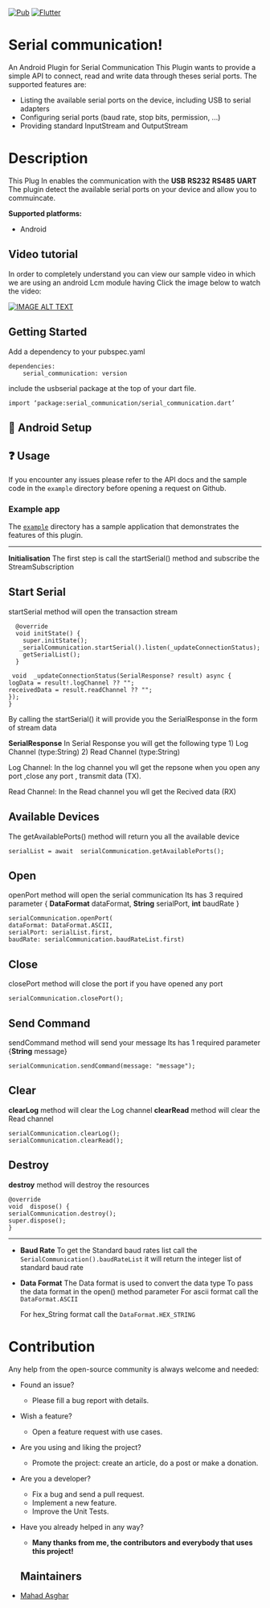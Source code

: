 ﻿

[![Pub](https://img.shields.io/pub/v/serial_communication)](https://pub.dartlang.org/packages/usb_serial)  [![Flutter](https://github.com/altera2015/usbserial/actions/workflows/flutter.yml/badge.svg)](https://github.com/altera2015/usbserial/actions/workflows/flutter.yml)
# Serial communication!
An Android Plugin for Serial Communication
This Plugin wants to provide a simple API to connect, read and write data through theses serial ports.
The supported features are:
 * Listing the available serial ports on the device, including USB to serial adapters
 * Configuring serial ports (baud rate, stop bits, permission, ...) 
 * Providing standard InputStream and OutputStream 
# Description
This Plug In enables the communication with the
**USB**
**RS232**
**RS485**
**UART**
 The plugin detect the available serial ports on your device and allow you to commuincate.

**Supported platforms:**
  * Android
       
## Video tutorial
In order to completely understand you can view our sample video in which we are using an android Lcm module having
Click the image below to watch the video:

[![IMAGE ALT TEXT](https://i.postimg.cc/T1YCPsSH/Screenshot-2022-09-12-at-11-16-36-AM.png)](https://www.youtube.com/watch?v=bee2AHQpeGK4 "Click to open")
## Getting Started
Add a dependency to your pubspec.yaml
~~~
dependencies:
	serial_communication: version
~~~
include the usbserial package at the top of your dart file.
~~~
import ‘package:serial_communication/serial_communication.dart’
~~~

## 🔧 Android Setup #

## ❓ Usage  
If you encounter any issues please refer to the API docs and the sample code in the  `example`  directory before opening a request on Github.

### Example app[](https://pub.dev/packages/flutter_local_notifications#example-app)

The  [`example`](https://github.com/mahad555/serialCommunication/blob/main/example/lib/main.dart)  directory has a sample application that demonstrates the features of this plugin.
***

**Initialisation**
The first step is call the startSerial() method and subscribe the
 StreamSubscription 

## **Start Serial**

startSerial method  will open the transaction stream
~~~
  @override
  void initState() {
    super.initState();
   _serialCommunication.startSerial().listen(_updateConnectionStatus);
    getSerialList();
  }
  
 void  _updateConnectionStatus(SerialResponse? result) async {
logData = result!.logChannel ?? "";
receivedData = result.readChannel ?? "";
});
}
~~~
By calling the startSerial() it will provide you the SerialResponse in the form of stream data

**SerialResponse**
     In Serial Response you will get the following type
      1)  Log Channel (type:String)
      2)  Read Channel  (type:String)

Log Channel:
In the log channel you wll get the repsone when you open any port 
,close any port , transmit data (TX).

Read Channel:
In the Read channel you wll get the Recived data (RX)

## **Available Devices**

 The getAvailablePorts() method  will return you all the available device
~~~
serialList = await  serialCommunication.getAvailablePorts();
~~~

## **Open**

 openPort method  will open the serial communication
Its has 3 required parameter 
 { **DataFormat** dataFormat, **String** serialPort, **int** baudRate }
~~~
serialCommunication.openPort(
dataFormat: DataFormat.ASCII,
serialPort: serialList.first,
baudRate: serialCommunication.baudRateList.first)
~~~

## **Close**

closePort method  will close the port if you have opened any port
~~~
serialCommunication.closePort();
~~~

## **Send Command**
sendCommand method  will send your message 
Its has 1 required parameter  {**String**  message}
~~~
serialCommunication.sendCommand(message: "message");
~~~


## Clear

**clearLog** method  will clear the Log channel
**clearRead** method  will clear the Read channel

~~~
serialCommunication.clearLog();
serialCommunication.clearRead();
~~~

## Destroy
**destroy** method  will destroy the resources
~~~
@override
void  dispose() {
serialCommunication.destroy();
super.dispose();
}
~~~

* * *
*  **Baud Rate**
   To get the Standard baud rates list
   call the `SerialCommunication().baudRateList`
   it will return the integer list of standard baud rate
   
*  **Data Format**
The Data format is used to convert the data type
To pass the data format in the open()  method parameter
   For ascii format
   call the `DataFormat.ASCII`
   
   For hex_String format
   call the `DataFormat.HEX_STRING`

# Contribution

Any help from the open-source community is always welcome and needed:

-   Found an issue?
    -   Please fill a bug report with details.
-   Wish a feature?
    -   Open a feature request with use cases.
-   Are you using and liking the project?
    -   Promote the project: create an article, do a post or make a donation.
-   Are you a developer?
    -   Fix a bug and send a pull request.
    -   Implement a new feature.
    -   Improve the Unit Tests.
-   Have you already helped in any way?
    -   **Many thanks from me, the contributors and everybody that uses this project!**

    ## Maintainers 

-   [Mahad Asghar](https://github.com/felangel)
     







